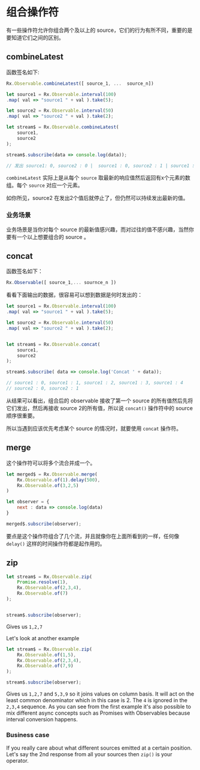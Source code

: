 # 组合操作符

有一些操作符允许你组合两个及以上的 source，它们的行为有所不同，重要的是要知道它们之间的区别。

## combineLatest

函数签名如下:

```javascript
Rx.Observable.combineLatest([ source_1, ...  source_n])
```

```javascript
let source1 = Rx.Observable.interval(100)
.map( val => "source1 " + val ).take(5);

let source2 = Rx.Observable.interval(50)
.map( val => "source2 " + val ).take(2);

let stream$ = Rx.Observable.combineLatest(
    source1,
    source2
);

stream$.subscribe(data => console.log(data));

// 发出 source1: 0, source2 : 0 |  source1 : 0, source2 : 1 | source1 : 1, source2 : 1, 等等
```

`combineLatest` 实际上是从每个 `source` 取最新的响应值然后返回有x个元素的数组。每个 `source` 对应一个元素。

如你所见，source2 在发出2个值后就停止了，但仍然可以持续发出最新的值。

### 业务场景

业务场景是当你对每个 source 的最新值感兴趣，而对过往的值不感兴趣，当然你要有一个以上想要组合的 source 。

## concat

函数签名如下：

```javascript
Rx.Observable([ source_1,... sournce_n ])
```

看看下面输出的数据，很容易可以想到数据是何时发出的：

```javascript
let source1 = Rx.Observable.interval(100)
.map( val => "source1 " + val ).take(5);

let source2 = Rx.Observable.interval(50)
.map( val => "source2 " + val ).take(2);


let stream$ = Rx.Observable.concat(
    source1,
    source2
);

stream$.subscribe( data => console.log('Concat ' + data));

// source1 : 0, source1 : 1, source1 : 2, source1 : 3, source1 : 4
// source2 : 0, source2 : 1
```

从结果可以看出，组合后的 observable 接收了第一个 source 的所有值然后先将它们发出，然后再接收 source 2的所有值，所以说 `concat()` 操作符中的 source 顺序很重要。

所以当遇到应该优先考虑某个 source 的情况时，就要使用 `concat` 操作符。

## merge

这个操作符可以将多个流合并成一个。

```javascript
let merged$ = Rx.Observable.merge(
    Rx.Observable.of(1).delay(500),
    Rx.Observable.of(3,2,5)
)

let observer = {
    next : data => console.log(data)
}

merged$.subscribe(observer);
```

要点是这个操作符组合了几个流，并且就像你在上面所看到的一样，任何像 `delay()` 这样的时间操作符都是起作用的。

## zip

```javascript
let stream$ = Rx.Observable.zip(
    Promise.resolve(1),
    Rx.Observable.of(2,3,4),
    Rx.Observable.of(7)
);


stream$.subscribe(observer);
```

Gives us `1,2,7`

Let's look at another example

```javascript
let stream$ = Rx.Observable.zip(
    Rx.Observable.of(1,5),
    Rx.Observable.of(2,3,4),
    Rx.Observable.of(7,9)
);

stream$.subscribe(observer);
```

Gives us `1,2,7` and `5,3,9` so it joins values on column basis. It will act on the least common denominator which in this case is 2. The `4` is ignored in the `2,3,4` sequence. As you can see from the first example it's also possible to mix different async concepts such as Promises with Observables because interval conversion happens.

### Business case

If you really care about what different sources emitted at a certain position. Let's say the 2nd response from all your sources then `zip()` is your operator.
